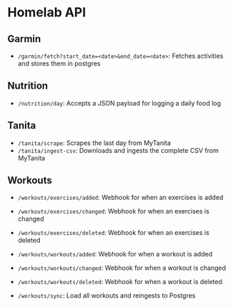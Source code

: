 # Homelab API

## Garmin

- `/garmin/fetch?start_date=<date>&end_date=<date>`: Fetches activities and stores them in postgres

## Nutrition

- `/nutrition/day`: Accepts a JSON payload for logging a daily food log

## Tanita

- `/tanita/scrape`: Scrapes the last day from MyTanita
- `/tanita/ingest-csv`: Downloads and ingests the complete CSV from MyTanita

## Workouts

- `/workouts/exercises/added`: Webhook for when an exercises is added
- `/workouts/exercises/changed`: Webhook for when an exercises is changed
- `/workouts/exercises/deleted`: Webhook for when an exercises is deleted

- `/workouts/workouts/added`: Webhook for when a workout is added
- `/workouts/workouts/changed`: Webhook for when a workout is changed
- `/workouts/workouts/deleted`: Webhook for when a workout is deleted

- `/workouts/sync`: Load all workouts and reingests to Postgres


